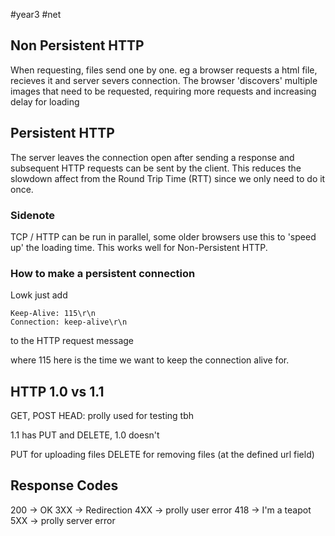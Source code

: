 #year3 #net 

## Non Persistent HTTP

When requesting, files send one by one. eg a browser requests a html file, recieves it and server severs connection. The browser 'discovers' multiple images that need to be requested, requiring more requests and increasing delay for loading

## Persistent HTTP

The server leaves the connection open after sending a response and subsequent HTTP requests can be sent by the client. This reduces the slowdown affect from the Round Trip Time (RTT) since we only need to do it once.

### Sidenote

TCP / HTTP can be run in parallel, some older browsers use this to 'speed up' the loading time. This works well for Non-Persistent HTTP.

### How to make a persistent connection

Lowk just add
```
Keep-Alive: 115\r\n
Connection: keep-alive\r\n
```
to the HTTP request message

where 115 here is the time we want to keep the connection alive for.


## HTTP 1.0 vs 1.1

GET, POST
HEAD: prolly used for testing tbh

1.1 has PUT and DELETE, 1.0 doesn't

PUT for uploading files
DELETE for removing files (at the defined url field)

## Response Codes

200 -> OK
3XX -> Redirection
4XX -> prolly user error
418 -> I'm a teapot
5XX -> prolly server error

